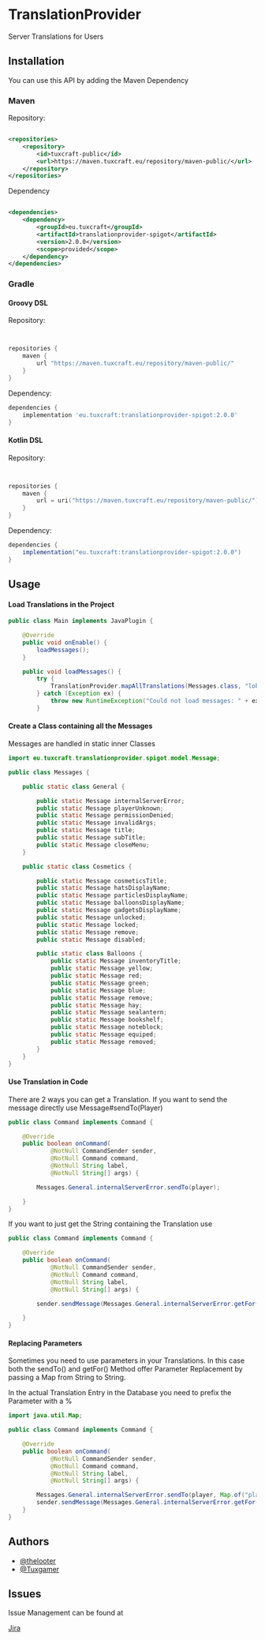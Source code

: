 # TranslationProvider

Server Translations for Users

## Installation

You can use this API by adding the Maven Dependency

### Maven

Repository:

```xml

<repositories>
    <repository>
        <id>tuxcraft-public</id>
        <url>https://maven.tuxcraft.eu/repository/maven-public/</url>
    </repository>
</repositories>
```

Dependency

```xml

<dependencies>
    <dependency>
        <groupId>eu.tuxcraft</groupId>
        <artifactId>translationprovider-spigot</artifactId>
        <version>2.0.0</version>
        <scope>provided</scope>
    </dependency>
</dependencies>
```

### Gradle

#### Groovy DSL

Repository:

```groovy


repositories {
    maven {
        url "https://maven.tuxcraft.eu/repository/maven-public/"
    }
}
```

Dependency:

```groovy
dependencies {
    implementation 'eu.tuxcraft:translationprovider-spigot:2.0.0'
}
```

#### Kotlin DSL

Repository:

```kotlin


repositories {
    maven {
        url = uri("https://maven.tuxcraft.eu/repository/maven-public/")
    }
}
```

Dependency:

```groovy
dependencies {
    implementation("eu.tuxcraft:translationprovider-spigot:2.0.0")
}
```

## Usage

#### Load Translations in the Project

```java
public class Main implements JavaPlugin {

	@Override
	public void onEnable() {
		loadMessages();
	}

	public void loadMessages() {
		try {
			TranslationProvider.mapAllTranslations(Messages.class, "lobby");
		} catch (Exception ex) {
			throw new RuntimeException("Could not load messages: " + ex.getMessage(), ex);
		}
```

#### Create a Class containing all the Messages

Messages are handled in static inner Classes

```java
import eu.tuxcraft.translationprovider.spigot.model.Message;

public class Messages {

	public static class General {

		public static Message internalServerError;
		public static Message playerUnknown;
		public static Message permissionDenied;
		public static Message invalidArgs;
		public static Message title;
		public static Message subTitle;
		public static Message closeMenu;
	}

	public static class Cosmetics {

		public static Message cosmeticsTitle;
		public static Message hatsDisplayName;
		public static Message particlesDisplayName;
		public static Message balloonsDisplayName;
		public static Message gadgetsDisplayName;
		public static Message unlocked;
		public static Message locked;
		public static Message remove;
		public static Message disabled;

		public static class Balloons {
			public static Message inventoryTitle;
			public static Message yellow;
			public static Message red;
			public static Message green;
			public static Message blue;
			public static Message remove;
			public static Message hay;
			public static Message sealantern;
			public static Message bookshelf;
			public static Message noteblock;
			public static Message equiped;
			public static Message removed;
		}
	}
}

```

#### Use Translation in Code

There are 2 ways you can get a Translation.
If you want to send the message directly use Message#sendTo(Player)

```java
public class Command implements Command {

	@Override
	public boolean onCommand(
			@NotNull CommandSender sender,
			@NotNull Command command,
			@NotNull String label,
			@NotNull String[] args) {

		Messages.General.internalServerError.sendTo(player);

	}
}
```

If you want to just get the String containing the Translation use

```java
public class Command implements Command {

	@Override
	public boolean onCommand(
			@NotNull CommandSender sender,
			@NotNull Command command,
			@NotNull String label,
			@NotNull String[] args) {

		sender.sendMessage(Messages.General.internalServerError.getFor(player));

	}
}
```

#### Replacing Parameters

Sometimes you need to use parameters in your Translations.
In this case both the sendTo() and getFor() Method offer Parameter Replacement
by passing a Map from String to String.

In the actual Translation Entry in the Database you need to prefix the Parameter with a %

```java
import java.util.Map;

public class Command implements Command {

	@Override
	public boolean onCommand(
			@NotNull CommandSender sender,
			@NotNull Command command,
			@NotNull String label,
			@NotNull String[] args) {

		Messages.General.internalServerError.sendTo(player, Map.of("player", sender.getName()));
		sender.sendMessage(Messages.General.internalServerError.getFor(player, Map.of("player", sender.getName())));
	}
}
```

## Authors

- [@thelooter](https://git.plugin-lab.com/thelooter)
- [@Tuxgamer](https://git.plugin-lab.com/TuxGamer)

## Issues

Issue Management can be found at

[Jira](http://jira.tuxcraft.eu/projects/TRANSL/issues/)